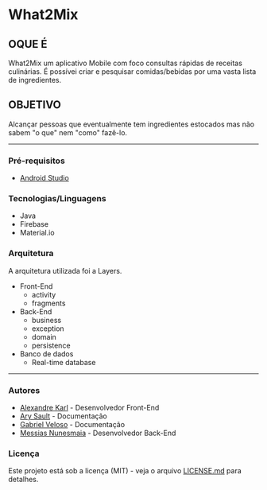 # What2Mix

## OQUE É
What2Mix um aplicativo Mobile com foco consultas rápidas de receitas culinárias. É possívei criar e pesquisar comidas/bebidas por uma vasta lista de ingredientes.

## OBJETIVO 
Alcançar pessoas que eventualmente tem ingredientes estocados mas não sabem "o que" nem "como" fazê-lo.

---

### Pré-requisitos

* [Android Studio](https://developer.android.com/studio)

### Tecnologias/Linguagens

* Java
* Firebase
* Material.io


### Arquitetura

A arquitetura utilizada foi a Layers.

* Front-End
  * activity
  * fragments
* Back-End
  * business
  * exception
  * domain
  * persistence
* Banco de dados
  * Real-time database
  

---

### Autores 

* [Alexandre Karl](https://github.com/alexandrekva) - Desenvolvedor Front-End
* [Ary Sault](https://github.com/arysault) - Documentação
* [Gabriel Veloso](https://github.com/Gabrielbveloso) - Documentação
* [Messias Nunesmaia](https://github.com/Messias-Dev) - Desenvolvedor Back-End

### Licença
Este projeto está sob a licença (MIT) - veja o arquivo [LICENSE.md](https://github.com/Messias-Dev/What2Mix/edit/master/LICENSE.md) para detalhes.



